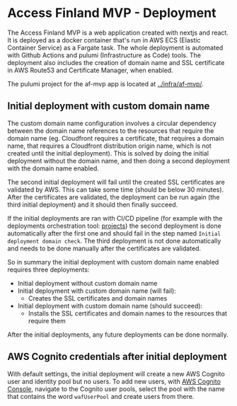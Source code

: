 # Access Finland MVP - Deployment

The Access Finland MVP is a web application created with nextjs and react. It is deployed as a docker container that's run in AWS ECS (Elastic Container Service) as a Fargate task. The whole deployment is automated with Github Actions and pulumi (Infrastructure as Code) tools. The deployment also includes the creation of domain name and SSL certificate in AWS Route53 and Certificate Manager, when enabled. 

The pulumi project for the af-mvp app is located at [../infra/af-mvp/](../infra/af-mvp/).

## Initial deployment with custom domain name

The custom domain name configuration involves a circular dependency between the domain name references to the resources that require the domain name (eg. Cloudfront requires a certificate, that requires a domain name, that requires a Cloudfront distribution origin name, which is not created until the initial deployment). This is solved by doing the initial deployment without the domain name, and then doing a second deployment with the domain name enabled.

The second initial deployment will fail until the created SSL certificates are validated by AWS. This can take some time (should be below 30 minutes). After the certificates are validated, the deployment can be run again (the third initial deployment) and it should then finally succeed.

If the initial deployments are ran with CI/CD pipeline (for example with the deployments orchestration tool: [projects](https://github.com/Virtual-Finland-Development/projects)) the second deployment is done automatically after the first one and should fail in the step named `Initial deployment domain check`. The third deployment is not done automatically and needs to be done manually after the certificates are validated.

So in summary the initial deployment with custom domain name enabled requires three deployments:
- Initial deployment without custom domain name
- Initial deployment with custom domain name (will fail):
  - Creates the SSL certificates and domain names
- Initial deployment with custom domain name (should succeed):
  - Installs the SSL certificates and domain names to the resources that require them

After the initial deployments, any future deployments can be done normally.

## AWS Cognito credentials after initial deployment

With default settings, the initial deployment will create a new AWS Cognito user and identity pool but no users. To add new users, with [AWS Cognito Console](https://eu-north-1.console.aws.amazon.com/cognito/v2/idp/user-pools), navigate to the Cognito user pools, select the pool with the name that contains the word `wafUserPool` and create users from there.